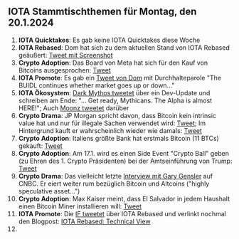 ## IOTA Stammtischthemen für Montag, den 20.1.2024

1. **IOTA Quicktakes**: Es gab keine IOTA Quicktakes diese Woche
2. **IOTA Rebased**: Dom hat sich zu dem aktuellen Stand von IOTA Rebased geäußert: [Tweet mit Screenshot](https://x.com/IotaPoet/status/1878854108888887786)
3. **Crypto Adoption**: Das Board von Meta hat sich für den Kauf von Bitcoins ausgesprochen: [Tweet](https://x.com/Cointelegraph/status/1878951508336623826)
4. **IOTA Promote**: Es gab ein [Tweet von Dom](https://x.com/DomSchiener/status/1879035961549410772) mit Durchhalteparole "The BUIDL continues whether market goes up or down..."
5. **IOTA Ökosystem**: [Dark Mythos tweetet](https://x.com/DarkMythosIOTA/status/1879075982369550771) über ein Dev-Update und schreiben am Ende: "... Get ready, Mythicans. The Alpha is almost HERE!"; Auch [Moonz tweetet](https://x.com/ingo_moonz/status/1879099534749347908) darüber
6. **Crypto Drama**: JP Morgan spricht davon, dass Bitcoin kein intrinsic value hat und nur für illegale Sachen verwendet wird: [Tweet](https://x.com/disclosetv/status/1878818687337324920); Im Hintergrund kauft er wahrscheinlich wieder wie damals: [Tweet](https://x.com/RyanSAdams/status/1789024343038586956)
7. **Crypto Adoption**: Italiens größte Bank hat erstmals Bitcoin (11 BTCs) gekauft: [Tweet](https://x.com/FurkanCCTV/status/1879092024592498778)
8. **Crypto Adoption**: Am 17.1. wird es einen Side Event "Crypto Ball" geben (zu Ehren des 1. Crypto Präsidenten) bei der Amtseinführung von Trump: [Tweet](https://x.com/DocumentingBTC/status/1878935332940611732)
9. **Crypto Drama**: Das vielleicht letzte [Interview mit Gary Gensler](https://x.com/DocumentingBTC/status/1879182338275651625) auf CNBC. Er eiert weiter rum bezüglich Bitcoin und Altcoins ("highly speculative asset...")
10. **Crypto Adoption**: Max Kaiser meint, dass El Salvador in jedem Haushalt einen Bitcoin Miner installieren will: [Tweet](https://x.com/BitcoinMagazine/status/1879117554767266055)
11. **IOTA Promote**: Die [IF tweetet](https://x.com/iota/status/1879166716518830368) über IOTA Rebased und verlinkt nochmal den Blogpost: [IOTA Rebased: Technical View](https://blog.iota.org/iota-rebased-technical-view/)
12. 
